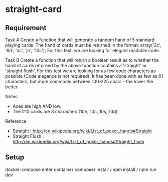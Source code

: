 # straight-card
## Requirement
Task A
Create a function that will generate a random hand of 5 standard playing cards.
The hand of cards must be returned in the format: array('2c', '6d', 'as', 'jh', '10c');
For this test, we are looking for elegant readable code.

Task B
Create a function that will return a boolean result as to whether the hand of cards returned by the above function contains a 'straight' or 'straight flush'.
For this test we are looking for as few code characters as possible (Code elegance is not required). 
It has been done with as few as 61 characters, but more commonly between 100-225 chars - the lower the better.

Notes
- Aces are high AND low.
- The #10 cards are 3 characters (10h, 10c, 10s, 10d)

Reference
- Straight : http://en.wikipedia.org/wiki/List_of_poker_hands#Straight
- Straight Flush : http://en.wikipedia.org/wiki/List_of_poker_hands#Straight_flush

## Setup
docker-compose 
enter container
composer install / npm install / npm run dev
